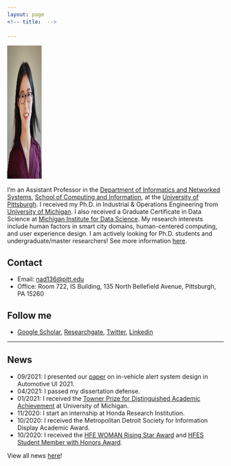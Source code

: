 ```yaml
---
layout: page
<!-- title:  -->

---
```

<!-- <p>&nbsp;</p> -->


<img src="images/Profile/NaDu2.jpeg" class="avatar" alt="Avatar" width="80" height="310">

<!-- <img align="left" width="300" height="300" src="https://ioe.engin.umich.edu/wp-content/uploads/sites/4/2017/09/NaDu_600x600_2020.jpeg"> -->



I’m an Assistant Professor in the [Department of Informatics and Networked Systems](https://www.dins.pitt.edu/), [School of Computing and Information](https://www.sci.pitt.edu/), at the [University of Pittsburgh](https://www.pitt.edu/). I received my Ph.D. in  Industrial & Operations Engineering from [University of Michigan](https://ioe.engin.umich.edu/). I also received a Graduate Certificate in Data Science at [Michigan Institute for Data Science](https://midas.umich.edu/). My research interests include human factors in smart city domains, human-centered computing, and user experience design. I am actively looking for Ph.D. students and undergraduate/master researchers! See more information [here](./prospective_students).

<!-- Prior to Ph.D., I received my Bachelor’s degree in Psychology from Zhejiang University.  -->



## Contact
- Email: nad136@pitt.edu
- Office: Room 722, IS Building, 135 North Bellefield Avenue, Pittsburgh, PA 15260



## Follow me

- [Google Scholar](https://scholar.google.com/citations?hl=en&user=MaiIv1cAAAAJ&view_op=list_works), [Researchgate](https://www.researchgate.net/profile/Na-Du-7), [Twitter](https://twitter.com/Na_Du__), [Linkedin](https://www.linkedin.com/in/na-du-881781aa/)

---

## News
- 09/2021: I presented our [paper](https://doi.org/10.1145/3409118.3475155) on in-vehicle alert system design in Automotive UI 2021.
- 04/2021: I passed my dissertation defense.
- 01/2021: I received the [Towner Prize for Distinguished Academic Achievement](https://studentaffairs.engin.umich.edu/graduate-student-achievements/) at University of Michigan. 
- 11/2020: I start an internship at Honda Research Institution.
- 10/2020: I received the Metropolitan Detroit Society for Information Display Academic Award.
- 10/2020: I received the [HFE WOMAN Rising Star Award](https://www.hfewoman.com/awards) and [HFES Student Member with Honors Award](https://www.hfes.org/Membership/Awards/Student-and-Student-Chapter-Awards). 

View all news [here](./all_news)!

<!-- ---
## Latest publications
View all publications [\[here\]](./pub)! -->

